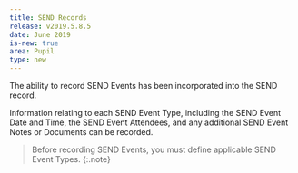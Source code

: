 ```yaml
---
title: SEND Records
release: v2019.5.8.5
date: June 2019
is-new: true
area: Pupil
type: new
---
```


The ability to record SEND Events has been incorporated into the SEND record. 

Information relating to each SEND Event Type, including the SEND Event Date and Time, the SEND Event Attendees, and any additional SEND Event Notes or Documents can be recorded.

> Before recording SEND Events, you must define applicable SEND Event Types.
{:.note}
